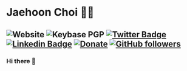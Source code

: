# Jaehoon Choi 👨‍💻
![Website](https://img.shields.io/website?label=blog&url=https%3A%2F%2Fandromedarabbit.net)
![Keybase PGP](https://img.shields.io/keybase/pgp/jaehoonchoi)
[![Twitter Badge](https://img.shields.io/badge/-@andromedarabbit-1ca0f1?style=flat-square&labelColor=1ca0f1&logo=twitter&logoColor=white&link=https://twitter.com/sakshamtaneja00)](https://twitter.com/andromedarabbit) [![Linkedin Badge](https://img.shields.io/badge/-choijaehoon-blue?style=flat-square&logo=Linkedin&logoColor=white&link=https://www.linkedin.com/in/choijaehoon/)](https://www.linkedin.com/in/tanejasaksham/)
[![Donate](https://img.shields.io/badge/Support-%24-blue)](https://www.buymeacoffee.com/jaehoonchoi)
[![GitHub followers](https://img.shields.io/github/followers/andromedarabbit?label=Follow&style=social)](https://github.com/andromedarabbit/?tab=follow)
---

### Hi there 👋

<!--
**andromedarabbit/andromedarabbit** is a ✨ _special_ ✨ repository because its `README.md` (this file) appears on your GitHub profile.

Here are some ideas to get you started:

- 🔭 I’m currently working on ...
- 🌱 I’m currently learning ...
- 👯 I’m looking to collaborate on ...
- 🤔 I’m looking for help with ...
- 💬 Ask me about ...
- 📫 How to reach me: ...
- 😄 Pronouns: ...
- ⚡ Fun fact: ...
-->
